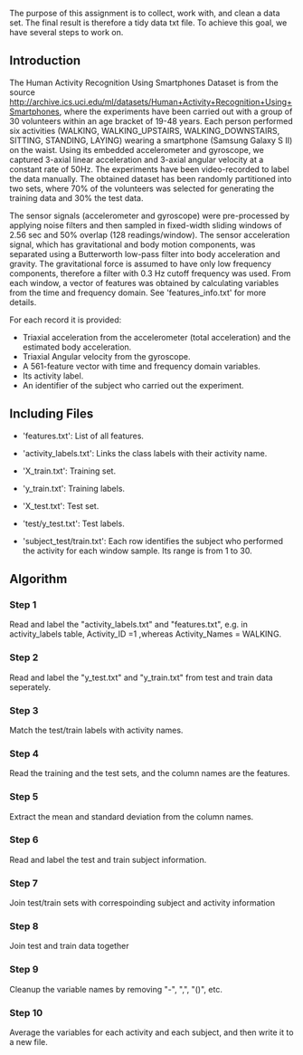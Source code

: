 The purpose of this assignment is to collect, work with, and clean a data set. The final result is therefore a tidy data txt file. To achieve this goal, we have several steps to work on.

## Introduction
The Human Activity Recognition Using Smartphones Dataset is from the source http://archive.ics.uci.edu/ml/datasets/Human+Activity+Recognition+Using+Smartphones, where the experiments have been carried out with a group of 30 volunteers within an age bracket of 19-48 years. Each person performed six activities (WALKING, WALKING_UPSTAIRS, WALKING_DOWNSTAIRS, SITTING, STANDING, LAYING) wearing a smartphone (Samsung Galaxy S II) on the waist. Using its embedded accelerometer and gyroscope, we captured 3-axial linear acceleration and 3-axial angular velocity at a constant rate of 50Hz. The experiments have been video-recorded to label the data manually. The obtained dataset has been randomly partitioned into two sets, where 70% of the volunteers was selected for generating the training data and 30% the test data. 

The sensor signals (accelerometer and gyroscope) were pre-processed by applying noise filters and then sampled in fixed-width sliding windows of 2.56 sec and 50% overlap (128 readings/window). The sensor acceleration signal, which has gravitational and body motion components, was separated using a Butterworth low-pass filter into body acceleration and gravity. The gravitational force is assumed to have only low frequency components, therefore a filter with 0.3 Hz cutoff frequency was used. From each window, a vector of features was obtained by calculating variables from the time and frequency domain. See 'features_info.txt' for more details. 

For each record it is provided:

- Triaxial acceleration from the accelerometer (total acceleration) and the estimated body acceleration.
- Triaxial Angular velocity from the gyroscope. 
- A 561-feature vector with time and frequency domain variables. 
- Its activity label. 
- An identifier of the subject who carried out the experiment.

## Including Files

- 'features.txt': List of all features.

- 'activity_labels.txt': Links the class labels with their activity name.

- 'X_train.txt': Training set.

- 'y_train.txt': Training labels.

- 'X_test.txt': Test set.

- 'test/y_test.txt': Test labels.

- 'subject_test/train.txt': Each row identifies the subject who performed the activity for each window sample. Its range is from 1 to 30. 

## Algorithm

### Step 1
Read and label the "activity_labels.txt" and "features.txt", e.g. in activity_labels table, Activity_ID =1 ,whereas Activity_Names = WALKING.

### Step 2
Read and label the "y_test.txt" and "y_train.txt" from test and train data seperately.

### Step 3
Match the test/train labels with activity names.

### Step 4
Read the training and the test sets, and the column names are the features.

### Step 5
Extract the mean and standard deviation from the column names.

### Step 6
Read and label the test and train subject information.

### Step 7
Join test/train sets with correspoinding subject and activity information

### Step 8
Join test and train data together

### Step 9
Cleanup the variable names by removing "-", ",", "()", etc.

### Step 10
Average the variables for each activity and each subject, and then write it to a new file.
